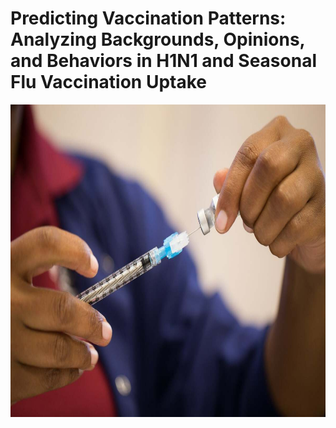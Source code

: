 # Predicting Vaccination Patterns: Analyzing Backgrounds, Opinions, and Behaviors in H1N1 and Seasonal Flu Vaccination Uptake

<img src="./images/flu-vaccine.jpg" alt="Flu Vaccine" width="1200" height="500">
